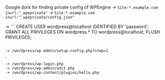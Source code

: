 Google dork for finding private config of WPEngine
-> `Site:*.example.com inurl:"_wpeprivate"`
-> `Site:*.example.com inurl:"_wpeprivate/config.json"`


-> ```
CREATE USER wordpress@localhost IDENTIFIED BY 'password';
GRANT ALL PRIVILEGES ON wordpress.* TO wordpress@localhost;
FLUSH PRIVILEGES;
```

-> /wordpress/wp-admin/setup-config.php?step=1

`
-> /wordpress/wp-login.php
-> /wordpress/wp-admin/edit.php
-> /wordpress/wp-content/plugins/hello.php
